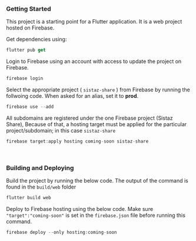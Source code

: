 ### Getting Started

This project is a starting point for a Flutter application. It is a web project hosted on Firebase.

Get dependencies using:
```dart
flutter pub get
```

Login to Firebase using an account with access to update the project on Firebase.
```dart
firebase login
```

Select the appropriate project ( ```sistaz-share``` ) from Firebase by running the follwoing code. When asked for an alias, set it to **prod**.
```dart
firebase use --add
```

All subdomains are registered under the one Firebase project (Sistaz Share), Because of that, a hosting target must be applied for the particular project/subdomain; in this case ```sistaz-share```

```dart
firebase target:apply hosting coming-soon sistaz-share
```

<br>

### Building and Deploying

Build the project by running the below code. The output of the command is found in the ```build/web``` folder
```dart
flutter build web
```

Deploy to Firebase hosting using the below code. Make sure ```"target":"coming-soon"``` is set in the ```firebase.json``` file before running this command.
```dart
firebase deploy --only hosting:coming-soon
```
